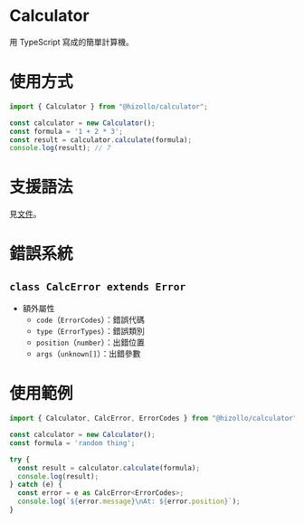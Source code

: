 # Calculator
用 TypeScript 寫成的簡單計算機。

# 使用方式
```ts
import { Calculator } from "@hizollo/calculator";

const calculator = new Calculator();
const formula = '1 + 2 * 3';
const result = calculator.calculate(formula);
console.log(result); // 7
```

# 支援語法
見[文件](./documents.md)。


# 錯誤系統
## `class CalcError extends Error`
- 額外屬性
  - `code`（`ErrorCodes`）：錯誤代碼
  - `type`（`ErrorTypes`）：錯誤類別
  - `position`（`number`）：出錯位置
  - `args`（`unknown[]`）：出錯參數

# 使用範例
```ts
import { Calculator, CalcError, ErrorCodes } from "@hizollo/calculator";

const calculator = new Calculator();
const formula = 'random thing';

try {
  const result = calculator.calculate(formula);
  console.log(result);
} catch (e) {
  const error = e as CalcError<ErrorCodes>;
  console.log(`${error.message}\nAt: ${error.position}`);
}
```